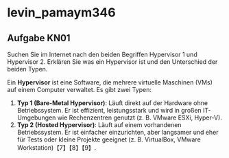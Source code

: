 # levin_pamaym346

## Aufgabe KN01

Suchen Sie im Internet nach den beiden Begriffen Hypervisor 1 und Hypervisor 2. Erklären Sie was ein Hypervisor ist und den Unterschied der beiden Typen.

Ein **Hypervisor** ist eine Software, die mehrere virtuelle Maschinen (VMs) auf einem Computer verwaltet. Es gibt zwei Typen:

1. **Typ 1 (Bare-Metal Hypervisor)**: Läuft direkt auf der Hardware ohne Betriebssystem. Er ist effizient, leistungsstark und wird in großen IT-Umgebungen wie Rechenzentren genutzt (z. B. VMware ESXi, Hyper-V).  
2. **Typ 2 (Hosted Hypervisor)**: Läuft auf einem vorhandenen Betriebssystem. Er ist einfacher einzurichten, aber langsamer und eher für Tests oder kleine Projekte geeignet (z. B. VirtualBox, VMware Workstation)【7】【8】【9】.